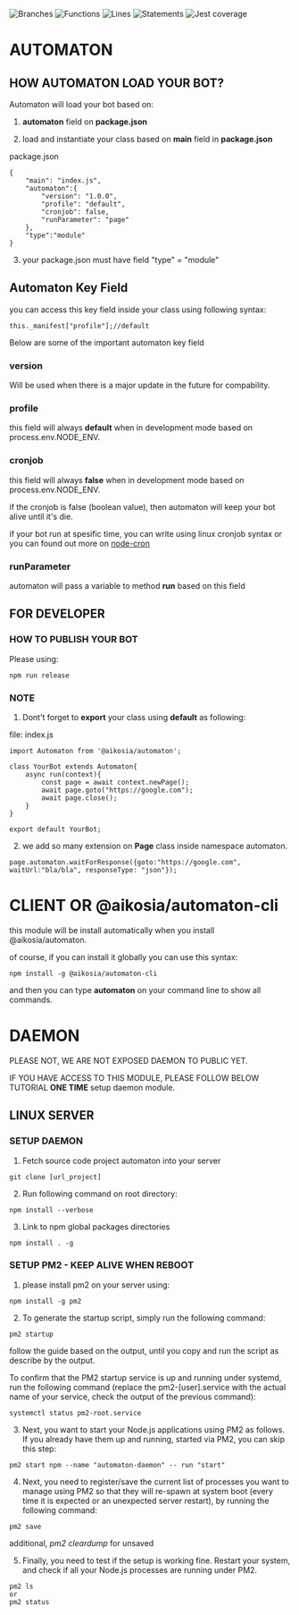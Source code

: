 ![Branches](https://raw.githubusercontent.com/aikosiadotcom/automaton/main/badges/coverage-branches.svg?raw=true)
![Functions](https://raw.githubusercontent.com/aikosiadotcom/automaton/main/badges/coverage-functions.svg?raw=true)
![Lines](https://raw.githubusercontent.com/aikosiadotcom/automaton/main/badges/coverage-lines.svg?raw=true)
![Statements](https://raw.githubusercontent.com/aikosiadotcom/automaton/main/badges/coverage-statements.svg?raw=true)
![Jest coverage](https://raw.githubusercontent.com/aikosiadotcom/automaton/main/badges/coverage-jest%20coverage.svg?raw=true)

# AUTOMATON

## HOW AUTOMATON LOAD YOUR BOT?

Automaton will load your bot based on:

1. **automaton** field on **package.json** 

2. load and instantiate your class based on **main** field in **package.json**

package.json
```
{
    "main": "index.js",
    "automaton":{
        "version": "1.0.0",
        "profile": "default",
        "cronjob": false,
        "runParameter": "page"
    },
    "type":"module"
}
```

3. your package.json must have field "type" = "module"

## Automaton Key Field

you can access this key field inside your class using following syntax:

```
this._manifest["profile"];//default
```

Below are some of the important automaton key field

### __version__ <Required>

Will be used when there is a major update in the future for compability.

### profile <Required>

this field will always **default** when in development mode based on process.env.NODE_ENV.

### cronjob <Required>

this field will always **false** when in development mode based on process.env.NODE_ENV.

if the cronjob is false (boolean value), then automaton will keep your bot alive until it's die.

if your bot run at spesific time, you can write using linux cronjob syntax or you can found out more on [node-cron](https://www.npmjs.com/package/node-cron)

### runParameter <Required>

automaton will pass a variable to method **run** based on this field

## FOR DEVELOPER

### HOW TO PUBLISH YOUR BOT

Please using:

```
npm run release
```

### NOTE

1. Dont't forget to **export** your class using **default** as following:

file: index.js
```
import Automaton from '@aikosia/automaton';

class YourBot extends Automaton{
    async run(context){
        const page = await context.newPage();
        await page.goto("https://google.com");
        await page.close();
    }
}

export default YourBot;
```

2. we add so many extension on **Page** class inside namespace automaton.

```
page.automaton.waitForResponse({goto:"https://google.com", waitUrl:"bla/bla", responseType: "json"});
```

# CLIENT OR @aikosia/automaton-cli

this module will be install automatically when you install @aikosia/automaton.

of course, if you can install it globally you can use this syntax:

```
npm install -g @aikosia/automaton-cli
```

and then you can type **automaton** on your command line to show all commands.

# DAEMON

PLEASE NOT, WE ARE NOT EXPOSED DAEMON TO PUBLIC YET. 

IF YOU HAVE ACCESS TO THIS MODULE, PLEASE FOLLOW BELOW TUTORIAL **ONE TIME** setup daemon module. 

## LINUX SERVER

### SETUP DAEMON

1. Fetch source code project automaton into your server

```
git clone [url_project]
```

2. Run following command on root directory:

```
npm install --verbose
```

3. Link to npm global packages directories

```
npm install . -g
```

### SETUP PM2 - KEEP ALIVE WHEN REBOOT

1. please install pm2 on your server using:

```
npm install -g pm2
```

2. To generate the startup script, simply run the following command:

```
pm2 startup
```

follow the guide based on the output, until you copy and run the script as describe by the output.

To confirm that the PM2 startup service is up and running under systemd, run the following command (replace the pm2-[user].service with the actual name of your service, check the output of the previous command):

```
systemctl status pm2-root.service
```

3. Next, you want to start your Node.js applications using PM2 as follows. If you already have them up and running, started via PM2, you can skip this step:

```
pm2 start npm --name "automaton-daemon" -- run "start"
```

4. Next, you need to register/save the current list of processes you want to manage using PM2 so that they will re-spawn at system boot (every time it is expected or an unexpected server restart), by running the following command:

```
pm2 save
```

additional, *pm2 cleardump* for unsaved

5. Finally, you need to test if the setup is working fine. Restart your system, and check if all your Node.js processes are running under PM2.

```
pm2 ls
or
pm2 status
```
